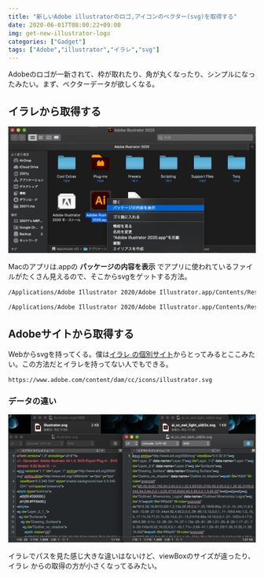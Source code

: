 ```yaml
---
title: "新しいAdobe illustratorのロゴ,アイコンのベクター(svg)を取得する"
date: 2020-06-017T08:00:22+09:00
img: get-new-illustrator-logo
categories: ["Gadget"]
tags: ["Adobe","illustrator","イラレ","svg"]
---
```


Adobeのロゴが一新されて、枠が取れたり、角が丸くなったり、シンプルになったみたい。まず、ベクターデータが欲しくなる。

## イラレから取得する

![get-new-illustrator-logo-1](../../../images/get-new-illustrator-logo-1.jpg)

Macのアプリは.appの **パッケージの内容を表示** でアプリに使われているファイルがたくさん見えるので、そこからsvgをゲットする方法。

```sh
/Applications/Adobe Illustrator 2020/Adobe Illustrator.app/Contents/Resources/ai_cc_owl_dark_ui@2x.svg
```

```sh
/Applications/Adobe Illustrator 2020/Adobe Illustrator.app/Contents/Resources/ai_cc_owl_light_ui@2x.svg
```

## Adobeサイトから取得する

Webからsvgを持ってくる。僕は[イラレ の個別サイト](https://www.adobe.com/jp/products/illustrator.html)からとってみるとここみたい。この方法だとイラレを持ってない人でもできる。

```
https://www.adobe.com/content/dam/cc/icons/illustrator.svg
```

### データの違い

![get-new-illustrator-logo-2](../../../images/get-new-illustrator-logo-2.jpg)

イラレでパスを見た感じ大きな違いはないけど、viewBoxのサイズが違ったり、イラレ からの取得の方が小さくなってるみたい。

